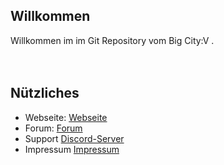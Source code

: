## Willkommen

Willkommen im im Git Repository vom Big City:V .
<br><br><br>
## Nützliches

- Webseite: [Webseite](https://bigcityv.de)
- Forum: [Forum](https://forum.bigcityv.de/forum)
- Support [Discord-Server](https://discord.gg/uT2HBHqNfB)
- Impressum [Impressum](https://panda-network.de/impressum)





